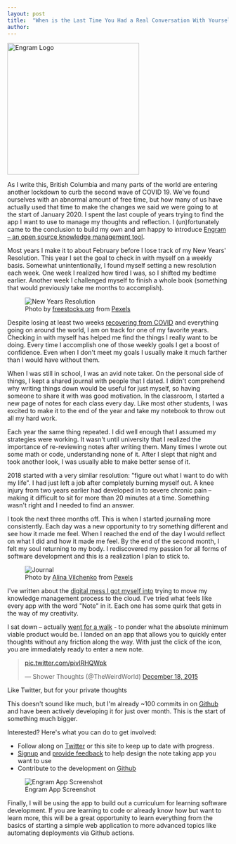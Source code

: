 ```yaml
---
layout: post
title:  "When is the Last Time You Had a Real Conversation With Yourself: Introducing Engram "
author: 
---
```


<img alt="Engram Logo" src="{{'/assets/images/engram-logo.svg' | relative_url}}" height="300px"/>

As I write this, British Columbia and many parts of the world are entering another lockdown to curb the second wave of COVID 19. We've found ourselves with an abnormal amount of free time, but how many of us have actually used that time to make the changes we said we were going to at the start of January 2020. I spent the last couple of years trying to find the app I want to use to manage my thoughts and reflection. I (un)fortunately came to the conclusion to build my own and am happy to introduce [Engram – an open source knowledge management tool](https://engram.xyzdigital.com).

<!--more-->

Most years I make it to about February before I lose track of my New Years' Resolution. This year I set the goal to check in with myself on a weekly basis. Somewhat unintentionally, I found myself setting a new resolution each week. One week I realized how tired I was, so I shifted my bedtime earlier. Another week I challenged myself to finish a whole book (something that would previously take me months to accomplish). 

<figure>
<img alt="New Years Resolution" src="{{'/assets/images/new-years-resolution.jpg' | relative_url}}"/>
    <figcaption>Photo by <a href="https://www.pexels.com/@freestocks?utm_content=attributionCopyText&utm_medium=referral&utm_source=pexels">freestocks.org</a> from <a href="https://www.pexels.com/photo/note-notebook-notes-page-288394/?utm_content=attributionCopyText&utm_medium=referral&utm_source=pexels">Pexels</a></figcaption>
</figure>

Despite losing at least two weeks [recovering from COVID](https://adam.xyzdigital.com/personal/two-weeks-of-covid) and everything going on around the world, I am on track for one of my favorite years. Checking in with myself has helped me find the things I really want to be doing. Every time I accomplish one of those weekly goals I get a boost of confidence.  Even when I don't meet my goals I usually make it much farther than I would have without them. 

When I was still in school, I was an avid note taker. On the personal side of things, I kept a shared journal with people that I dated.  I didn't comprehend why writing things down would be useful for just myself, so having someone to share it with was good motivation. In the classroom, I started a new page of notes for each class every day. Like most other students, I was excited to make it to the end of the year and take my notebook to throw out all my hard work.   
 
Each year the same thing repeated. I did well enough that I assumed my strategies were working.  It wasn't until university that I realized the importance of re-reviewing notes after writing them.  Many times I wrote out some math or code, understanding none of it. After I slept that night and took another look, I was usually able to make better sense of it. 

2018 started with a very similar resolution: "figure out what I want to do with my life". I had just left a job after completely burning myself out. A knee injury from two years earlier had developed in to severe chronic pain – making it difficult to sit for more than 20 minutes at a time. Something wasn't right and I needed to find an answer. 

I took the next three months off. This is when I started journaling more consistently. Each day was a new opportunity to try something different and see how it made me feel. When I reached the end of the day I would reflect on what I did and how it made me feel. By the end of the second month, I felt my soul returning to my body. I rediscovered my passion for all forms of software development and this is a realization I plan to stick to. 

<figure>
    <img alt="Journal" src="{{'/assets/images/journal.jpg' | relative_url}}"/>
    <figcaption>Photo by <a href="https://www.pexels.com/@monstera?utm_content=attributionCopyText&utm_medium=referral&utm_source=pexels">Alina Vilchenko</a> from <a href="https://www.pexels.com/photo/photo-of-person-holding-cup-3363111/?utm_content=attributionCopyText&utm_medium=referral&utm_source=pexels">Pexels</a></figcaption>
</figure>

I've written about the [digital mess I got myself into](https://adam.xyzdigital.com/tech/software/spring-cleaning) trying to move my knowledge management process to the cloud. I've tried what feels like every app with the word "Note" in it. Each one has some quirk that gets in the way of my creativity.  

I sat down – actually [went for a walk](https://adam.xyzdigital.com/personal/breadth-first-search-a-walk-in-the-park-chapter-one) - to ponder what the absolute minimum viable product would be.  I landed on an app that allows you to quickly enter thoughts without any friction along the way. With just the click of the icon, you are immediately ready to enter a new note. 

<blockquote class="twitter-tweet"><p lang="und" dir="ltr"><a href="https://t.co/pivIRHQWpk">pic.twitter.com/pivIRHQWpk</a></p>&mdash; Shower Thoughts (@TheWeirdWorld) <a href="https://twitter.com/TheWeirdWorld/status/677881012785844224?ref_src=twsrc%5Etfw">December 18, 2015</a></blockquote> <script async src="https://platform.twitter.com/widgets.js" charset="utf-8"></script> 

Like Twitter, but for your private thoughts

This doesn't sound like much, but I'm already ~100 commits in on [Github](https://github.com/adamjberg/engram) and have been actively developing it for just over month. This is the start of something much bigger. 
 
Interested? Here's what you can do to get involved: 

- Follow along on [Twitter](https://twitter.com/devtails) or this site to keep up to date with progress.
- [Signup](https://engram.xyzdigital.com/) and [provide feedback](mailto:engram@xyzdigital.com) to help design the note taking app you want to use
- Contribute to the development on [Github](https://github.com/adamjberg/engram)

<figure>
    <img alt="Engram App Screenshot" src="{{'/assets/images/2020-11-21-engram-screenshot.png' | relative_url}}" class="center"/>
    <figcaption>Engram App Screenshot</figcaption>
</figure>

Finally, I will be using the app to build out a curriculum for learning software development. If you are learning to code or already know how but want to learn more, this will be a great opportunity to learn everything from the basics of starting a simple web application to more advanced topics like automating deployments via Github actions.